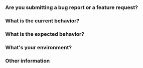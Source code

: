### Are you submitting a **bug report** or a **feature request**?
<!-- For support request, please use Stack Overflow instead. This issue tracker is reserved for bugs and features. -->


### What is the current behavior?
<!-- If this is a bug, please include steps to reproduce and a minimal demo of the problem using Plunkr, WebpackBin or JSFiddle. -->


### What is the expected behavior?


### What's your environment?
<!-- Include Redux Form version, OS/browser affected, Node version, etc. -->


### Other information
<!-- Include here any detailed explanation, stacktraces, related issues, links for Stack Overflow, Twitter, etc. -->
